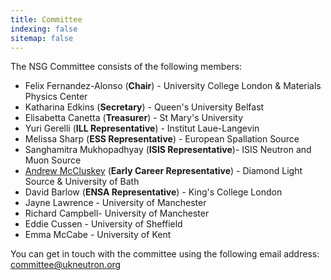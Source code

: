 ```yaml
---
title: Committee
indexing: false
sitemap: false
---
```


The NSG Committee consists of the following members:
- Felix Fernandez-Alonso (**Chair**) - University College London & Materials Physics Center
- Katharina Edkins (**Secretary**) - Queen's University Belfast
- Elisabetta Canetta (**Treasurer**) - St Mary's University
- Yuri Gerelli (**ILL Representative**) - Institut Laue-Langevin
- Melissa Sharp (**ESS Representative**) - European Spallation Source
- Sanghamitra Mukhopadhyay (**ISIS Representative**)- ISIS Neutron and Muon Source
- [Andrew McCluskey](https://armccluskey.com) (**Early Career Representative**) - Diamond Light Source & University of Bath
- David Barlow (**ENSA Representative**) - King's College London
- Jayne Lawrence - University of Manchester
- Richard Campbell- University of Manchester
- Eddie Cussen - University of Sheffield
- Emma McCabe - University of Kent

You can get in touch with the committee using the following email address: [committee@ukneutron.org](mailto:committee@ukneutron.org)
